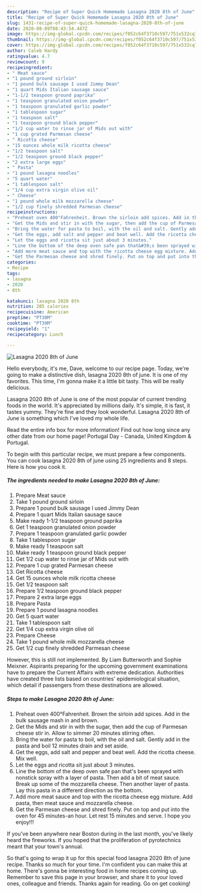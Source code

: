 ```yaml
---
description: "Recipe of Super Quick Homemade Lasagna 2020 8th of June"
title: "Recipe of Super Quick Homemade Lasagna 2020 8th of June"
slug: 1431-recipe-of-super-quick-homemade-lasagna-2020-8th-of-june
date: 2020-08-09T08:43:54.447Z
image: https://img-global.cpcdn.com/recipes/f052c64f3710c597/751x532cq70/lasagna-2020-8th-of-june-recipe-main-photo.jpg
thumbnail: https://img-global.cpcdn.com/recipes/f052c64f3710c597/751x532cq70/lasagna-2020-8th-of-june-recipe-main-photo.jpg
cover: https://img-global.cpcdn.com/recipes/f052c64f3710c597/751x532cq70/lasagna-2020-8th-of-june-recipe-main-photo.jpg
author: Caleb Hardy
ratingvalue: 4.7
reviewcount: 9
recipeingredient:
- " Meat sauce"
- "1 pound ground sirloin"
- "1 pound bulk sausage I used Jimmy Dean"
- "1 quart Mids Italian sausage sauce"
- "1-1/2 teaspoon ground paprika"
- "1 teaspoon granulated onion powder"
- "1 teaspoon granulated garlic powder"
- "1 tablespoon sugar"
- "1 teaspoon salt"
- "1 teaspoon ground black pepper"
- "1/2 cup water to rinse jar of Mids out with"
- "1 cup grated Parmesan cheese"
- " Ricotta cheese"
- "15 ounces whole milk ricotta cheese"
- "1/2 teaspoon salt"
- "1/2 teaspoon ground black pepper"
- "2 extra large eggs"
- " Pasta"
- "1 pound lasagna noodles"
- "5 quart water"
- "1 tablespoon salt"
- "1/4 cup extra virgin olive oil"
- " Cheese"
- "1 pound whole milk mozzarella cheese"
- "1/2 cup finely shredded Parmesan cheese"
recipeinstructions:
- "Preheat oven 400°Fahrenheit. Brown the sirloin add spices. Add in the bulk sausage mash in and brown."
- "Get the Mids and stir in with the sugar, then add the cup of Parmesan cheese stir in. Allow to simmer 20 minutes stirring often."
- "Bring the water for pasta to boil, with the oil and salt. Gently add in the pasta and boil 12 minutes drain and set aside."
- "Get the eggs, add salt and pepper and beat well. Add the ricotta cheese. Mix well."
- "Let the eggs and ricotta sit just about 3 minutes."
- "Line the bottom of the deep oven safe pan that&#39;s been sprayed with nonstick spray with a layer of pasta. Then add a bit of meat sauce. Break up some of the mozzarella cheese. Then another layer of pasta. Lay this pasta in a different direction as the bottom."
- "Add more meat sauce and top with the ricotta cheese egg mixture. Add pasta, then meat sauce and mozzarella cheese."
- "Get the Parmesan cheese and shred finely. Put on top and put into the oven for 45 minutes-an hour. Let rest 15 minutes and serve. I hope you enjoy!!!"
categories:
- Recipe
tags:
- lasagna
- 2020
- 8th

katakunci: lasagna 2020 8th 
nutrition: 205 calories
recipecuisine: American
preptime: "PT30M"
cooktime: "PT39M"
recipeyield: "1"
recipecategory: Lunch

---
```



![Lasagna 2020 8th of June](https://img-global.cpcdn.com/recipes/f052c64f3710c597/751x532cq70/lasagna-2020-8th-of-june-recipe-main-photo.jpg)

Hello everybody, it's me, Dave, welcome to our recipe page. Today, we're going to make a distinctive dish, lasagna 2020 8th of june. It is one of my favorites. This time, I'm gonna make it a little bit tasty. This will be really delicious.

Lasagna 2020 8th of June is one of the most popular of current trending foods in the world. It's appreciated by millions daily. It's simple, it is fast, it tastes yummy. They're fine and they look wonderful. Lasagna 2020 8th of June is something which I've loved my whole life.

Read the entire info box for more information! Find out how long since any other date from our home page! Portugal Day - Canada, United Kingdom &amp; Portugal.


To begin with this particular recipe, we must prepare a few components. You can cook lasagna 2020 8th of june using 25 ingredients and 8 steps. Here is how you cook it.

<!--inarticleads1-->

##### The ingredients needed to make Lasagna 2020 8th of June:

1. Prepare  Meat sauce
1. Take 1 pound ground sirloin
1. Prepare 1 pound bulk sausage I used Jimmy Dean
1. Prepare 1 quart Mids Italian sausage sauce
1. Make ready 1-1/2 teaspoon ground paprika
1. Get 1 teaspoon granulated onion powder
1. Prepare 1 teaspoon granulated garlic powder
1. Take 1 tablespoon sugar
1. Make ready 1 teaspoon salt
1. Make ready 1 teaspoon ground black pepper
1. Get 1/2 cup water to rinse jar of Mids out with
1. Prepare 1 cup grated Parmesan cheese
1. Get  Ricotta cheese
1. Get 15 ounces whole milk ricotta cheese
1. Get 1/2 teaspoon salt
1. Prepare 1/2 teaspoon ground black pepper
1. Prepare 2 extra large eggs
1. Prepare  Pasta
1. Prepare 1 pound lasagna noodles
1. Get 5 quart water
1. Take 1 tablespoon salt
1. Get 1/4 cup extra virgin olive oil
1. Prepare  Cheese
1. Take 1 pound whole milk mozzarella cheese
1. Get 1/2 cup finely shredded Parmesan cheese


However, this is still not implemented. By Liam Butterworth and Sophie Meixner. Aspirants preparing for the upcoming government examinations have to prepare the Current Affairs with extreme dedication. Authorities have created three lists based on countries&#39; epidemiological situation, which detail if passengers from these destinations are allowed. 

<!--inarticleads2-->

##### Steps to make Lasagna 2020 8th of June:

1. Preheat oven 400°Fahrenheit. Brown the sirloin add spices. Add in the bulk sausage mash in and brown.
1. Get the Mids and stir in with the sugar, then add the cup of Parmesan cheese stir in. Allow to simmer 20 minutes stirring often.
1. Bring the water for pasta to boil, with the oil and salt. Gently add in the pasta and boil 12 minutes drain and set aside.
1. Get the eggs, add salt and pepper and beat well. Add the ricotta cheese. Mix well.
1. Let the eggs and ricotta sit just about 3 minutes.
1. Line the bottom of the deep oven safe pan that&#39;s been sprayed with nonstick spray with a layer of pasta. Then add a bit of meat sauce. Break up some of the mozzarella cheese. Then another layer of pasta. Lay this pasta in a different direction as the bottom.
1. Add more meat sauce and top with the ricotta cheese egg mixture. Add pasta, then meat sauce and mozzarella cheese.
1. Get the Parmesan cheese and shred finely. Put on top and put into the oven for 45 minutes-an hour. Let rest 15 minutes and serve. I hope you enjoy!!!


If you&#39;ve been anywhere near Boston during in the last month, you&#39;ve likely heard the fireworks. If you hoped that the proliferation of pyrotechnics meant that your town&#39;s annual. 

So that's going to wrap it up for this special food lasagna 2020 8th of june recipe. Thanks so much for your time. I'm confident you can make this at home. There's gonna be interesting food in home recipes coming up. Remember to save this page in your browser, and share it to your loved ones, colleague and friends. Thanks again for reading. Go on get cooking!
